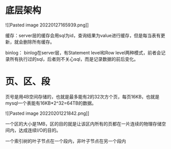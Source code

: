 # 底层架构
![[Pasted image 20220127165939.png]]

缓存：server层的缓存会用sql为id，查询结果为value进行缓存，但是每当表有更新，就会删除所有缓存。

binlog： binlog在server层，有Statement level和Row level两种模式，前者会记录所有执行过的sql，后者则不关心sql，而是记录数据的前后变化。

# 页、区、段
页号是用4B空间存储的，也就是最多能有2的32次方个页，每页16KB，也就是mysql一个表能有16KB\*2^32=64TB的数据。

![[Pasted image 20220201221842.png]]

一个区的大小是1MB，区的目的就是让该区内所有的页都在一片连续的物理存储空间内，达成连续I/O的目的。

一个索引树的叶子节点在一个段内，非叶子节点在另一个段内